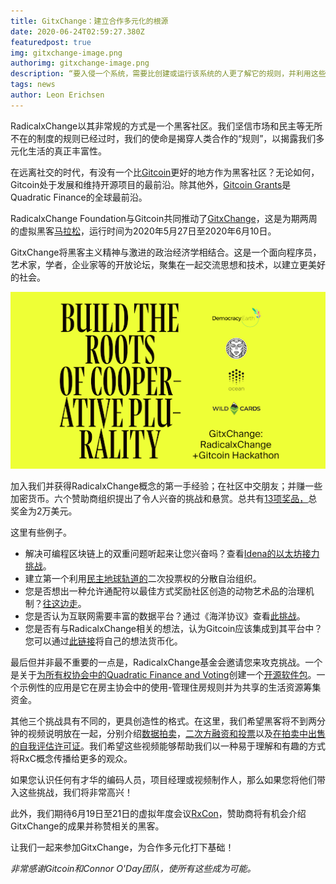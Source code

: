 ```yaml
---
title: GitxChange：建立合作多元化的根源
date: 2020-06-24T02:59:27.380Z
featuredpost: true
img: gitxchange-image.png
authorimg: gitxchange-image.png
description: “要入侵一个系统，需要比创建或运行该系统的人更了解它的规则，并利用这些人打算该系统工作的方式与它实际工作的方式之间的所有脆弱距离，或者工作。在利用这些无意的用途时，黑客并没有像破坏规则那样违反规则。”  爱德华·斯诺登，2019年，“永久记录”
tags: news
author: Leon Erichsen
---
```

RadicalxChange以其非常规的方式是一个黑客社区。我们坚信市场和民主等无所不在的制度的规则已经过时，我们的使命是揭穿人类合作的“规则”，以揭露我们多元化生活的真正丰富性。

在远离社交的时代，有没有一个比[Gitcoin](https://gitcoin.co/)更好的地方作为黑客社区？无论如何，Gitcoin处于发展和维持开源项目的最前沿。除其他外，[Gitcoin Grants](https://gitcoin.co/grants/)是Quadratic Finance的全球最前沿。

RadicalxChange Foundation与Gitcoin共同推动了[GitxChange](https://gitcoin.co/hackathon/GitxChange/onboard)，这是为期两周的虚拟黑客[马拉松](https://gitcoin.co/hackathon/GitxChange/onboard)，运行时间为2020年5月27日至2020年6月10日。

GitxChange将黑客主义精神与激进的政治经济学相结合。这是一个面向程序员，艺术家，学者，企业家等的开放论坛，聚集在一起交流思想和技术，以建立更美好的社会。

![gitxchange-image](gitxchange-image.png)

加入我们并获得RadicalxChange概念的第一手经验；在社区中交朋友；并赚一些加密货币。六个赞助商组织提出了令人兴奋的挑战和悬赏。总共有[13项奖品，](https://gitcoin.co/hackathon/GitxChange/?tab=hackathon:13)总奖金为2万美元。

这里有些例子。

* 解决可编程区块链上的双重问题听起来让您兴奋吗？查看[Idena的以太坊接力挑战](https://gitcoin.co/issue/idena-network/idena-go/426/4357)。
* 建立第一个利用[民主地球轨道的](https://gitcoin.co/issue/DemocracyEarth/DemocracyDAO/1/4386)二次投票权的分散自治组织。
* 您是否想出一种允许通配符以最佳方式奖励社区创造的动物艺术品的治理机制？[往这边走](https://gitcoin.co/issue/wildcards-world/ui/93/4375)。
* 您是否认为互联网需要丰富的数据平台？通过《海洋协议》查看[此挑战](https://gitcoin.co/issue/oceanprotocol/ocean-bounties/24/4379)。
* 您是否有与RadicalxChange相关的想法，认为Gitcoin应该集成到其平台中？您可以通过[此链接](https://gitcoin.co/issue/gitcoinco/web/6726/4389)将自己的想法货币化。

最后但并非最不重要的一点是，RadicalxChange基金会邀请您来攻克挑战。一个是关于[为所有权协会中的Quadratic Finance and Voting](https://gitcoin.co/issue/RadicalxChange/GitxChange/1/4381)创建一个[开源软件包](https://gitcoin.co/issue/RadicalxChange/GitxChange/1/4381)。一个示例性的应用是它在房主协会中的使用-管理住房规则并为共享的生活资源筹集资金。

其他三个挑战具有不同的，更具创造性的格式。在这里，我们希望黑客将不到两分钟的视频说明放在一起，分别介绍[数据](https://gitcoin.co/issue/RadicalxChange/GitxChange/4/4384)[拍卖](https://gitcoin.co/issue/RadicalxChange/GitxChange/3/4383)，[二次方融资和投票](https://gitcoin.co/issue/RadicalxChange/GitxChange/2/4382)以及[在拍卖中出售的自我评估许可证](https://gitcoin.co/issue/RadicalxChange/GitxChange/3/4383)。我们希望这些视频能够帮助我们以一种易于理解和有趣的方式将RxC概念传播给更多的观众。

如果您认识任何有才华的编码人员，项目经理或视频制作人，那么如果您将他们带入这些挑战，我们将非常高兴！

此外，我们期待6月19日至21日的虚拟年度会议[RxCon](https://www.radicalxchange.org/2020-conference/)，赞助商将有机会介绍GitxChange的成果并称赞相关的黑客。

让我们一起来参加GitxChange，为合作多元化打下基础！

*非常感谢Gitcoin和Connor O'Day团队，使所有这些成为可能。*